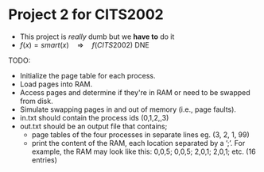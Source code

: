 # Project 2 for CITS2002

- This project is *really* dumb but we **have to** do it
- $f(x) = smart(x) \quad \Longrightarrow \quad f(CITS2002) \ \text{DNE}$

  
TODO:
- Initialize the page table for each process.
- Load pages into RAM.
- Access pages and determine if they're in RAM or need to be swapped from disk.
- Simulate swapping pages in and out of memory (i.e., page faults).
- in.txt should contain the process ids (0,1,2,,3)
- out.txt should be an output file that contains;
    - page tables of the four processes in separate lines eg. (3, 2, 1, 99)
    - print the content of the RAM, each location separated by a ’;’. For example, the RAM may look like this: 0,0,5; 0,0,5; 2,0,1; 2,0,1; etc. (16 entries)
      



